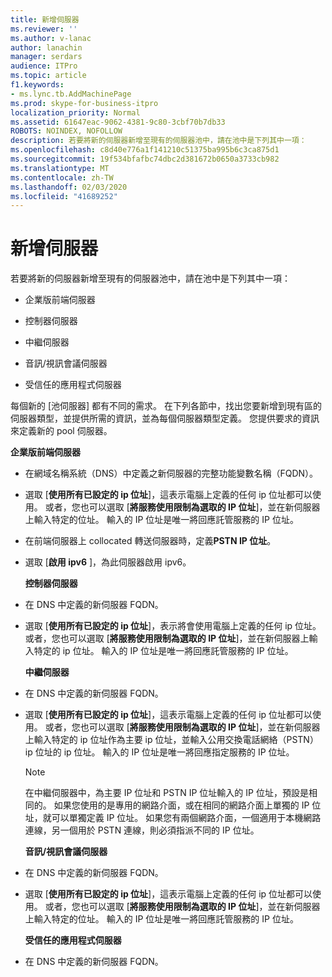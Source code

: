 ```yaml
---
title: 新增伺服器​​
ms.reviewer: ''
ms.author: v-lanac
author: lanachin
manager: serdars
audience: ITPro
ms.topic: article
f1.keywords:
- ms.lync.tb.AddMachinePage
ms.prod: skype-for-business-itpro
localization_priority: Normal
ms.assetid: 61647eac-9062-4381-9c80-3cbf70b7db33
ROBOTS: NOINDEX, NOFOLLOW
description: 若要將新的伺服器新增至現有的伺服器池中，請在池中是下列其中一項：
ms.openlocfilehash: c8d40e776a1f141210c51375ba995b6c3ca875d1
ms.sourcegitcommit: 19f534bfafbc74dbc2d381672b0650a3733cb982
ms.translationtype: MT
ms.contentlocale: zh-TW
ms.lasthandoff: 02/03/2020
ms.locfileid: "41689252"
---
```

# <a name="add-server"></a>新增伺服器​​
 
若要將新的伺服器新增至現有的伺服器池中，請在池中是下列其中一項：
  
- 企業版前端伺服器
    
- 控制器伺服器
    
- 中繼伺服器
    
- 音訊/視訊會議伺服器
    
- 受信任的應用程式伺服器
    
每個新的 [池伺服器] 都有不同的需求。 在下列各節中，找出您要新增到現有區的伺服器類型，並提供所需的資訊，並為每個伺服器類型定義。 您提供要求的資訊來定義新的 pool 伺服器。
  
 **企業版前端伺服器**
  
- 在網域名稱系統（DNS）中定義之新伺服器的完整功能變數名稱（FQDN）。
    
- 選取 [**使用所有已設定的 ip 位址**]，這表示電腦上定義的任何 ip 位址都可以使用。 或者，您也可以選取 [**將服務使用限制為選取的 IP 位址**]，並在新伺服器上輸入特定的位址。 輸入的 IP 位址是唯一將回應託管服務的 IP 位址。
    
- 在前端伺服器上 collocated 轉送伺服器時，定義**PSTN IP 位址**。
    
- 選取 [**啟用 ipv6** ]，為此伺服器啟用 ipv6。
    
  **控制器伺服器**
  
- 在 DNS 中定義的新伺服器 FQDN。
    
- 選取 [**使用所有已設定的 ip 位址**]，表示將會使用電腦上定義的任何 ip 位址。 或者，您也可以選取 [**將服務使用限制為選取的 IP 位址**]，並在新伺服器上輸入特定的 ip 位址。 輸入的 IP 位址是唯一將回應託管服務的 IP 位址。
    
  **中繼伺服器**
  
- 在 DNS 中定義的新伺服器 FQDN。
    
- 選取 [**使用所有已設定的 ip 位址**]，這表示電腦上定義的任何 ip 位址都可以使用。 或者，您也可以選取 [**將服務使用限制為選取的 IP 位址**]，並在新伺服器上輸入特定的 ip 位址作為主要 ip 位址，並輸入公用交換電話網絡（PSTN） ip 位址的 ip 位址。 輸入的 IP 位址是唯一將回應指定服務的 IP 位址。
    
    > [!NOTE]
    > 在中繼伺服器中，為主要 IP 位址和 PSTN IP 位址輸入的 IP 位址，預設是相同的。 如果您使用的是專用的網路介面，或在相同的網路介面上單獨的 IP 位址，就可以單獨定義 IP 位址。 如果您有兩個網路介面，一個適用于本機網路連線，另一個用於 PSTN 連線，則必須指派不同的 IP 位址。 
  
  **音訊/視訊會議伺服器**
  
- 在 DNS 中定義的新伺服器 FQDN。
    
- 選取 [**使用所有已設定的 ip 位址**]，這表示電腦上定義的任何 ip 位址都可以使用。 或者，您也可以選取 [**將服務使用限制為選取的 IP 位址**]，並在新伺服器上輸入特定的位址。 輸入的 IP 位址是唯一將回應託管服務的 IP 位址。
    
  **受信任的應用程式伺服器**
  
- 在 DNS 中定義的新伺服器 FQDN。
    

